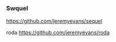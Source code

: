### Swquel

https://github.com/jeremyevans/sequel

roda
https://github.com/jeremyevans/roda

```
```
